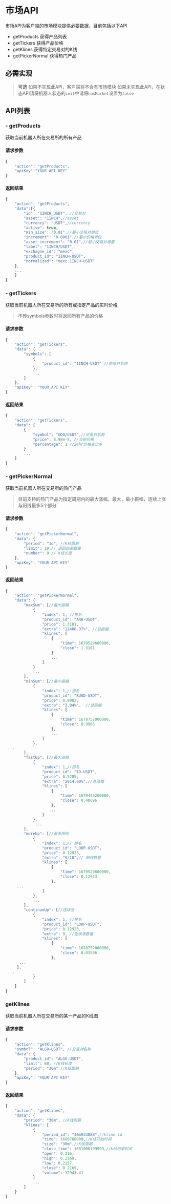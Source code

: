 # 市场API

市场API为客户端的市场模块提供必要数据，目前包括以下API

- getProducts 获得产品列表
- getTickers 获得产品价格
- getKlines 获得特定交易对的K线
- getPickerNormal 获得热门产品

## 必需实现

> **可选**
> 如果不实现此API，客户端将不会有市场模块
> 如果未实现此API，在状态API请将机器人状态的`init`中请将`hasMarket`设置为`false`

## API列表

### - getProducts

获取当前机器人所在交易所的所有产品

#### 请求参数

```javascript
{
    "action": "getProducts",
    "apiKey":"YOUR API KEY"
}
```

#### 返回结果

```javascript
{
    "action": "getProducts",
    "data":[{
        "id": "1INCH_USDT", //交易对
        "asset": "1INCH",//asset
        "currency": "USDT",//currency
        "active": true,
        "min_size": "0.01",//最小交易对单位
        "increment": "0.0001",//最小价格单位
        "asset_increment": "0.01",//最小交易对增量
        "label": "1INCH/USDT",
        "exchagne_id": "mexc",
        "product_id": "1INCH-USDT",
        "normalized": "mexc.1INCH-USDT"
    },
    ...
    ]
}
```

### - getTickers

获取当前机器人所在交易所的所有或指定产品的实时价格,

> 不传symbols参数时将返回所有产品的价格

#### 请求参数

```javascript
{
    "action": "getTickers",
    "data": {
        "symbols": [
            {
                "product_id": "1INCH-USDT" //交易对名称
            },
            ...
        ]
    },
    "apiKey": "YOUR API KEY"
}
```

#### 返回结果

```javascript
{
    "action": "getTickers",
    "data": [
        {
            "symbol": "GDO/USDT",//交易对名称
            "price": 8.98e-8, //当前价格    
            "percentage": 1 //24hr价格变化率
        }
        ...
    ]
}
```

### - getPickerNormal

获取当前机器人所在交易所的热门产品

> 目前支持的热门产品为指定周期内的最大涨幅，最大，最小振幅，连续上涨与阳线最多5个部分

#### 请求参数

```javascript
{
    "action": "getPickerNormal",
    "data": {
        "period": "1d", //K线周期
        "limit": 10,// 返回结果数量
        "number": 8 // K线长度
    },
    "apiKey": "YOUR API KEY"
}
```

#### 返回结果

```javascript
{
    "action": "getPickerNormal",
    "data": {
        "maxSum": [//最大振幅
            {
                "index": 1, //排名
                "product_id": "ARB-USDT",
                "price": 1.3181,
                "extra": "12400.37%", //总振幅
                "klines": [
                    {
                        "time": 1679529600000,
                        "close": 1.3181
                    }
                    ...
                ]
            }
            ...
        ],
        "minSum": [//最小振幅
            {
                "index": 1,//排名
                "product_id": "BUSD-USDT",
                "price": 0.9982,
                "extra": "2.04%",  //总振幅
                "klines": [
                    {
                        "time": 1678752000000,
                        "close": 0.9965
                    },
                    ...
                ]
            },
 ...
        ],
        "fastUp": [//最大涨幅
            {
                "index": 1,//排名
                "product_id": "ID-USDT",
                "price": 0.5285,
                "extra": "2014.00%",//总涨幅
                "klines": [
                    {
                        "time": 1679443200000,
                        "close": 0.40696
                    },
                   ...
                ]
            },
             ...
        ],
        "moreUp": [//最多阳线
            {
                "index": 1,// 排名
                "product_id": "LOOP-USDT",
                "price": 0.12923,
                "extra": "9/10",// 阳线数量
                "klines": [
                    {
                        "time": 1679529600000,
                        "close": 0.12923
                    },
     ...
                ]
            },
            ...
        ],
        "continueUp": [//连续涨
            {
                "index": 1, //排名
                "product_id": "LOOP-USDT",
                "price": 0.12923,
                "extra": 9, //连续涨数量
                "klines": [
                    {
                        "time": 1678752000000,
                        "close": 0.03596
                    },
      ...
     ],
 ...
            }
        ]
    }
}
```

### getKlines

获取当前机器人所在交易所的某一产品的K线图

#### 请求参数

```javascript
{
    "action": "getKlines",
    "symbol": "ALGO-USDT", //交易对名称
    "data": {
        "product_id": "ALGO-USDT",
        "limit": 60, //K线长度
        "period": "30m" //K线周期
    },
    "apiKey": "YOUR API KEY"
}
```

#### 返回结果

```javascript
{
    "action": "getKlines",
    "data": {
        "period": "30m", //K线周期
        "klines": [
            {
                "period_id": "30m933888",//kline id
                "time": 1680768000,//K线开始时间
                "size": "30m",//K线周期
                "close_time": 1681000199999,//k线结束时间
                "open": 0.216,
                "high": 0.2169,
                "low": 0.2157,
                "close": 0.2169,
                "volume": 12943.41
            }
            ...
        ]
    }
}
```
